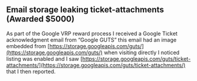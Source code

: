 ## Email storage leaking ticket-attachments (Awarded $5000)
As part of the Google VRP reward process I received a Google Ticket acknowledgment email from “Google GUTS” this email had an image embedded from [https://storage.googleapis.com/guts/](https://storage.googleapis.com/guts/) when visiting directly I noticed listing was enabled and I saw [https://storage.googleapis.com/guts/ticket-attachments/](https://storage.googleapis.com/guts/ticket-attachments/) that I then reported.
